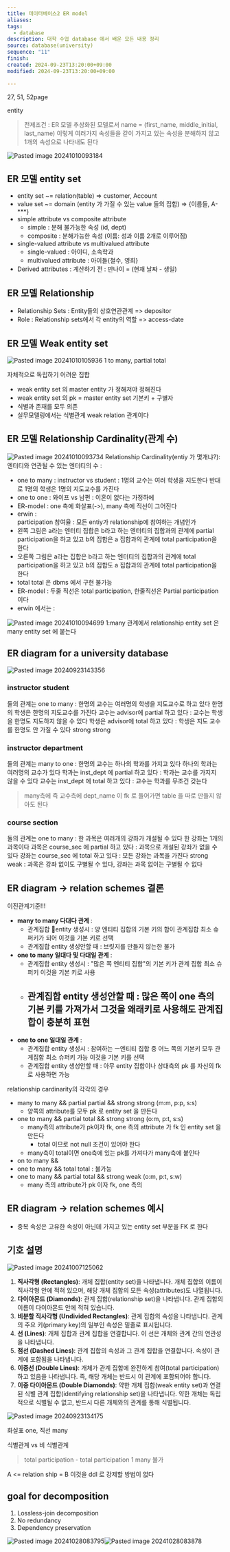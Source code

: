 ```yaml
---
title: 데이터베이스2 ER model
aliases: 
tags:
  - database
description: 대학 수업 database 에서 배운 모든 내용 정리
source: database(university)
sequence: "11"
finish: 
created: 2024-09-23T13:20:00+09:00
modified: 2024-09-23T13:20:00+09:00

---
```

27, 51, 52page

entity


> 전제조건 : ER 모델 추상화된 모델로서 name = (first_name, middle_initial, last_name) 이렇게 여러가지 속성들을 같이 가지고 있는 속성을 분해하지 않고 1개의 속성으로 나타내도 된다

![Pasted image 20241010093184](../../08.media/20241010093184.png)
## ER 모델 entity set
- entity set ~= relation(table) => customer, Account
- value set ~= domain (entity 가 가질 수 있는 value 들의 집합) => {이름들, A-\*\*\*}
- simple attribute vs composite attribute
	- simple : 분해 불가능한 속성 (id, dept)
	- composite : 분해가능한 속성 (이름: 성과 이름 2개로 이루어짐)
- single-valued attribute vs multivalued attribute
	- single-valued : 아이디, 소속학과
	- multivalued attribute : 아이들{철수, 영희}
- Derived attributes : 계산하기 전 : 만나이 = (현재 날짜 - 생일)

## ER 모델 Relationship
- Relationship Sets : Entity들의 상호연관관계 => depositor
- Role : Relationship sets에서 각 entity의 역할 => access-date


## ER 모델 Weak entity set
![Pasted image 20241010105936](../../08.media/20241010105936.png)
1 to many, partial total

자체적으로 독립하기 어려운 집합
- weak entity set 의 master entity 가 정해저야 정해진다
- weak entity set 의 pk = master entity set 기본키 + 구별자
- 식별과 존재를 모두 의존
- 실무모델링에서는 식별관계 weak relation 관계이다


## ER 모델 Relationship Cardinality(관계 수)
![Pasted image 20241010093734](../../08.media/20241010093734.png)
Relationship Cardinality(entiy 가 몇개냐?): 엔터티와 연관될 수 있는 엔터티의 수 : 
- one to many : instructor vs student : 1명의 교수는 여러 학생을 지도한다 반대로 1명의 학생은 1명의 지도교수를 가진다
- one to one : 와이프 vs 남편 : 이혼이 없다는 가정하에
- ER-model : one 측에 화살표(->), many 측에 직선이 그어진다
- erwin :  
participation 참여율 : 모든 entiy가 relationship에 참여하는 개념인가
- 왼쪽 그림은 a라는 엔터티 집합은 b라고 하는 엔터티의 집합과의 관계에 partial participation을 하고 있고 b의 집합은 a 집합과의 관계에 total participation을 한다
- 오른쪽 그림은 a라는 집합은 b라고 하는 엔터티의 집합과의 관계에 total participation을 하고 있고 b의 집합도 a 집합과의 관계에 total participation을 한다
- total total 은 dbms 에서 구현 불가능
- ER-model : 두줄 직선은 total participation, 한줄직선은 Partial participation 이다
- erwin 에서는 :  


![Pasted image 20241010094699](../../08.media/20241010094699.png)
1:many 관계에서 relationship entity set 은 many entity set 에 붙는다



## ER diagram for a university database
![Pasted image 20240923143356](../../08.media/20240923143356.png)

### instructor student
둘의 관계는 one to many : 한명의 교수는 여러명의 학생을 지도교수로 하고 있다 한명의 학생은 한명의 지도교수를 가진다
교수는 advisor에 partial 하고 있다 : 교수는 학생을 한명도 지도하지 않을 수 있다
학생은 advisor에 total 하고 있다 : 학생은 지도 교수를 한명도 안 가질 수 있다
strong strong

### instructor department
둘의 관계는 many to one : 한명의 교수는 하나의 학과를 가지고 있다 하나의 학과는 여러명의 교수가 있다
학과는 inst_dept 에 partial 하고 있다 : 학과는 교수를 가지지 않을 수 있다
교수는 inst_dept 에 total 하고 있다 : 교수는 학과를 무조건 갖는다
> many측에 즉 교수측에 dept_name 이 fk 로 들어가면 table 을 따로 만들지 않아도 된다

### course section
둘의 관계는 one to many : 한 과목은 여러개의 강좌가 개설될 수 있다 한 강좌는 1개의 과목이다
과목은 course_sec 에 partial 하고 있다 : 과목으로 개설된 강좌가 없을 수 있다
강좌는 course_sec 에 total 하고 있다 : 모든 강좌는 과목을 가진다
strong weak : 과목은 강좌 없이도 구별될 수 있다, 강좌는 과목 없이는 구별될 수 없다


## ER diagram -> relation schemes 결론

이진관계기준!!!
- **many to many 다대다 관계** : 
	- 관계집합 entity 생성시 : 양 엔티티 집합의 기본 키의 합이 관계집합 최소 슈퍼키가 되어 이것을 기본 키로 선택
	- 관계집합 entity 생성안할 때 : 브릿지를 만들지 않는한 불가
- **one to many 일대다 및 다대일 관계** : 
	- 관계집합 entity 생성시 : "많은 쪽 엔티티 집합"의 기본 키가 관계 집합 최소 슈퍼키 이것을 기본 키로 사용
	- 관계집합 entity 생성안할 때 : 많은 쪽이 one 측의 기본 키를 가져가서 그것을 왜래키로 사용해도 관계집합이 충분히 표현
		- 
- **one to one 일대일 관계** : 
	- 관계집합 entity 생성시 : 참여하는 ㅡ엔티티 집합 중 어느 쪽의 기본키 모두 관계집합 최소 슈퍼키 가능 이것을 기본 키를 선택
	- 관계집합 entity 생성안할 때 : 아무 entity 집합이나 상대측의 pk 를 자신의 fk 로 사용하면 가능



relationship cardinarity의 각각의 경우
- many to many && partial partial && strong strong (m:m, p:p, s:s)
	- 양쪽의 attribute를 모두 pk 로 entity set 을 만든다
- one to many && partial total && strong strong (o:m, p:t, s:s)
	- many측의 attribute가 pk이자 fk, one 측의 attribute 가 fk 인 entity set 을 만든다
		- total 이므로 not null 조건이 있어야 한다
	- many측이 total이면 one측에 있는 pk를 가져다가 many측에 붙인다
- on to many && 
- one to many && total total : 불가능
- one to many && partial total && strong weak (o:m, p:t, s:w)
	- many 측의 attribute가 pk 이자 fk, one 측의


## ER diagram -> relation schemes 예시






- 중복 속성은 고유한 속성이 아닌데 가지고 있는 entity set 부분을 FK 로 한다






## 기호 설명
![Pasted image 20241007125062](../../08.media/20241007125062.png)
1. **직사각형 (Rectangles)**: 개체 집합(entity set)을 나타냅니다. 개체 집합의 이름이 직사각형 안에 적혀 있으며, 해당 개체 집합의 모든 속성(attributes)도 나열됩니다.
2. **다이아몬드 (Diamonds)**: 관계 집합(relationship set)을 나타냅니다. 관계 집합의 이름이 다이아몬드 안에 적혀 있습니다.
3. **비분할 직사각형 (Undivided Rectangles)**: 관계 집합의 속성을 나타냅니다. 관계의 주요 키(primary key)의 일부인 속성은 밑줄로 표시됩니다.
4. **선 (Lines)**: 개체 집합과 관계 집합을 연결합니다. 이 선은 개체와 관계 간의 연관성을 나타냅니다.
5. **점선 (Dashed Lines)**: 관계 집합의 속성과 그 관계 집합을 연결합니다. 속성이 관계에 포함됨을 나타냅니다.
6. **이중선 (Double Lines)**: 개체가 관계 집합에 완전하게 참여(total participation)하고 있음을 나타냅니다. 즉, 해당 개체는 반드시 이 관계에 포함되어야 합니다.
7. **이중 다이아몬드 (Double Diamonds)**: 약한 개체 집합(weak entity set)과 연결된 식별 관계 집합(identifying relationship set)을 나타냅니다. 약한 개체는 독립적으로 식별될 수 없고, 반드시 다른 개체와의 관계를 통해 식별됩니다.





![Pasted image 20240923134175](../../08.media/20240923134175.png)



화살표 one, 직선 many




식별관계 vs 비 식별관계








> total participation - total participation
>        1                              many
> 불가



A <= relation ship = B
이것을 ddl 로 강제할 방법이 없다



## goal for decomposition
1. Lossless-join decomposition
2. No redundancy
3. Dependency preservation



![Pasted image 20241028083795](../../08.media/20241028083795.png)![Pasted image 20241028083878](../../08.media/20241028083878.png)